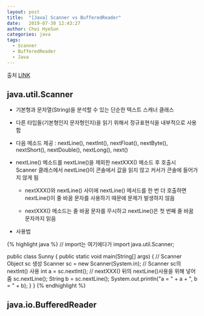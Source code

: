 ```yaml
---
layout: post
title:  "[Java] Scanner vs BufferedReader"
date:   2019-07-30 12:43:27
author: Choi HyeSun
categories: java
tags:
  - Scanner
  - BufferedReader
  - Java
---
```


출처 [LINK](https://www.geeksforgeeks.org/difference-between-scanner-and-bufferreader-class-in-java/)

## java.util.Scanner

- 기본형과 문자열(String)을 분석할 수 있는 단순한 텍스트 스캐너 클래스

- 다른 타입들(기본형인지 문자형인지)을 읽기 위해서 정규표현식을 내부적으로 사용함

- 다음 메소드 제공 : nextLine(), nextInt(), nextFloat(), nextByte(), nextShort(), nextDouble(), nextLong(), next()

- nextLine() 메소드를 nextLine()을 제외한 nextXXX() 메소드 후 호출시 Scanner 클래스에서 nextLine()이 콘솔에서 값을 읽지 않고 커서가 콘솔에 들어가지 않게 됨

  - nextXXX()와 nextLine() 사이에 nextLine() 메서드를 한 번 더 호출하면 nextLine()이 줄 바꿈 문자를 사용하기 때문에 문제가 발생하지 않음
  
  - nextXXX() 메소드는 줄 바꿈 문자를 무시하고 nextLine()은 첫 번째 줄 바꿈 문자까지 읽음

- 사용법

{% highlight java %}
// import는 여기에다가
import java.util.Scanner;

public class Sunny {
    public static void main(String[] args) {
        // Scanner Object sc 생성
        Scanner sc = new Scanner(System.in);
        // Scanner sc의 nextInt() 사용
        int a = sc.nextInt();
        // nextXXX() 뒤의 nextLine()사용을 위해 넣어줌
        sc.nextLine();
        String b = sc.nextLine();
        System.out.println("a = " + a + ", b = " + b); 
    }
}
{% endhighlight %}


## java.io.BufferedReader

